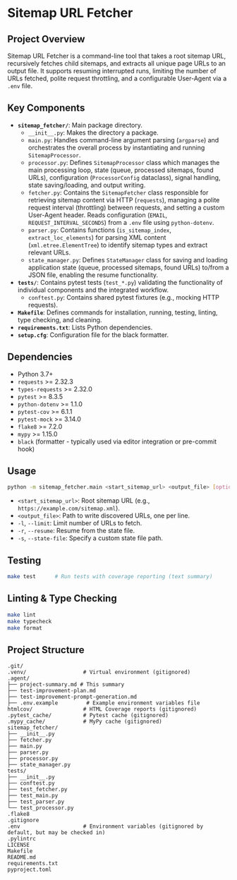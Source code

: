 # Sitemap URL Fetcher

## Project Overview

Sitemap URL Fetcher is a command-line tool that takes a root sitemap URL, recursively fetches child sitemaps, and extracts all unique page URLs to an output file. It supports resuming interrupted runs, limiting the number of URLs fetched, polite request throttling, and a configurable User-Agent via a `.env` file.

## Key Components

- **`sitemap_fetcher/`**: Main package directory.
  - `__init__.py`: Makes the directory a package.
  - `main.py`: Handles command-line argument parsing (`argparse`) and orchestrates the overall process by instantiating and running `SitemapProcessor`.
  - `processor.py`: Defines `SitemapProcessor` class which manages the main processing loop, state (queue, processed sitemaps, found URLs), configuration (`ProcessorConfig` dataclass), signal handling, state saving/loading, and output writing.
  - `fetcher.py`: Contains the `SitemapFetcher` class responsible for retrieving sitemap content via HTTP (`requests`), managing a polite request interval (throttling) between requests, and setting a custom User-Agent header. Reads configuration (`EMAIL`, `REQUEST_INTERVAL_SECONDS`) from a `.env` file using `python-dotenv`.
  - `parser.py`: Contains functions (`is_sitemap_index`, `extract_loc_elements`) for parsing XML content (`xml.etree.ElementTree`) to identify sitemap types and extract relevant URLs.
  - `state_manager.py`: Defines `StateManager` class for saving and loading application state (queue, processed sitemaps, found URLs) to/from a JSON file, enabling the resume functionality.
- **`tests/`**: Contains pytest tests (`test_*.py`) validating the functionality of individual components and the integrated workflow.
  - `conftest.py`: Contains shared pytest fixtures (e.g., mocking HTTP requests).
- **`Makefile`**: Defines commands for installation, running, testing, linting, type checking, and cleaning.
- **`requirements.txt`**: Lists Python dependencies.
- **`setup.cfg`**: Configuration file for the black formatter.

## Dependencies

- Python 3.7+
- `requests` >= 2.32.3
- `types-requests` >= 2.32.0
- `pytest` >= 8.3.5
- `python-dotenv` >= 1.1.0
- `pytest-cov` >= 6.1.1
- `pytest-mock` >= 3.14.0
- `flake8` >= 7.2.0
- `mypy` >= 1.15.0
- `black` (formatter - typically used via editor integration or pre-commit hook)

## Usage

```bash
python -m sitemap_fetcher.main <start_sitemap_url> <output_file> [options]
```

- `<start_sitemap_url>`: Root sitemap URL (e.g., `https://example.com/sitemap.xml`).
- `<output_file>`: Path to write discovered URLs, one per line.
- `-l`, `--limit`: Limit number of URLs to fetch.
- `-r`, `--resume`: Resume from the state file.
- `-s`, `--state-file`: Specify a custom state file path.

## Testing

```bash
make test      # Run tests with coverage reporting (text summary)
```

## Linting & Type Checking

```bash
make lint
make typecheck
make format
```

## Project Structure

```text
.git/
.venv/                  # Virtual environment (gitignored)
.agent/
├── project-summary.md # This summary
├── test-improvement-plan.md
├── test-improvement-prompt-generation.md
├── .env.example         # Example environment variables file
htmlcov/                # HTML Coverage reports (gitignored)
.pytest_cache/          # Pytest cache (gitignored)
.mypy_cache/            # MyPy cache (gitignored)
sitemap_fetcher/
├── __init__.py
├── fetcher.py
├── main.py
├── parser.py
├── processor.py
├── state_manager.py
tests/
├── __init__.py
├── conftest.py
├── test_fetcher.py
├── test_main.py
├── test_parser.py
└── test_processor.py
.flake8
.gitignore
.env                    # Environment variables (gitignored by default, but may be checked in)
.pylintrc
LICENSE
Makefile
README.md
requirements.txt
pyproject.toml
```
